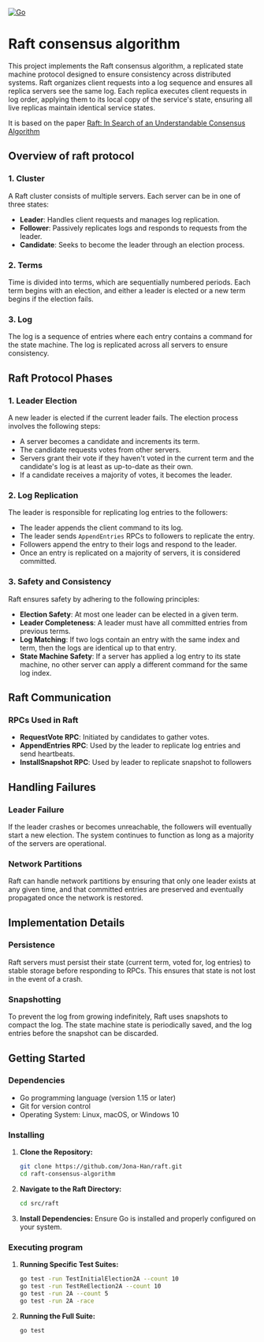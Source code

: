 [![Go](https://github.com/Jona-Han/Raft/actions/workflows/go.yml/badge.svg)](https://github.com/Jona-Han/Raft/actions/workflows/go.yml)

# Raft consensus algorithm


This project implements the Raft consensus algorithm, a replicated state machine protocol designed to ensure consistency across distributed systems. Raft organizes client requests into a log sequence and ensures all replica servers see the same log. Each replica executes client requests in log order, applying them to its local copy of the service's state, ensuring all live replicas maintain identical service states.

It is based on the paper [Raft: In Search of an Understandable Consensus Algorithm](./docs/RAFT-ATC2014-Extended.pdf)


## Overview of raft protocol

### 1. Cluster
A Raft cluster consists of multiple servers. Each server can be in one of three states:
- **Leader**: Handles client requests and manages log replication.
- **Follower**: Passively replicates logs and responds to requests from the leader.
- **Candidate**: Seeks to become the leader through an election process.

### 2. Terms
Time is divided into terms, which are sequentially numbered periods. Each term begins with an election, and either a leader is elected or a new term begins if the election fails.

### 3. Log
The log is a sequence of entries where each entry contains a command for the state machine. The log is replicated across all servers to ensure consistency.

## Raft Protocol Phases

### 1. Leader Election
A new leader is elected if the current leader fails. The election process involves the following steps:
- A server becomes a candidate and increments its term.
- The candidate requests votes from other servers.
- Servers grant their vote if they haven't voted in the current term and the candidate's log is at least as up-to-date as their own.
- If a candidate receives a majority of votes, it becomes the leader.

### 2. Log Replication
The leader is responsible for replicating log entries to the followers:
- The leader appends the client command to its log.
- The leader sends `AppendEntries` RPCs to followers to replicate the entry.
- Followers append the entry to their logs and respond to the leader.
- Once an entry is replicated on a majority of servers, it is considered committed.

### 3. Safety and Consistency
Raft ensures safety by adhering to the following principles:
- **Election Safety**: At most one leader can be elected in a given term.
- **Leader Completeness**: A leader must have all committed entries from previous terms.
- **Log Matching**: If two logs contain an entry with the same index and term, then the logs are identical up to that entry.
- **State Machine Safety**: If a server has applied a log entry to its state machine, no other server can apply a different command for the same log index.

## Raft Communication

### RPCs Used in Raft
- **RequestVote RPC**: Initiated by candidates to gather votes.
- **AppendEntries RPC**: Used by the leader to replicate log entries and send heartbeats.
- **InstallSnapshot RPC**: Used by leader to replicate snapshot to followers

## Handling Failures

### Leader Failure
If the leader crashes or becomes unreachable, the followers will eventually start a new election. The system continues to function as long as a majority of the servers are operational.

### Network Partitions
Raft can handle network partitions by ensuring that only one leader exists at any given time, and that committed entries are preserved and eventually propagated once the network is restored.

## Implementation Details

### Persistence
Raft servers must persist their state (current term, voted for, log entries) to stable storage before responding to RPCs. This ensures that state is not lost in the event of a crash.

### Snapshotting
To prevent the log from growing indefinitely, Raft uses snapshots to compact the log. The state machine state is periodically saved, and the log entries before the snapshot can be discarded.

## Getting Started

### Dependencies

* Go programming language (version 1.15 or later)
* Git for version control
* Operating System: Linux, macOS, or Windows 10

### Installing

1. **Clone the Repository:**
    ```sh
    git clone https://github.com/Jona-Han/raft.git
    cd raft-consensus-algorithm
    ```

2. **Navigate to the Raft Directory:**
    ```sh
    cd src/raft
    ```

3. **Install Dependencies:**
    Ensure Go is installed and properly configured on your system.

### Executing program

1. **Running Specific Test Suites:**
    ```sh
    go test -run TestInitialElection2A --count 10
    go test -run TestReElection2A --count 10
    go test -run 2A --count 5
    go test -run 2A -race
    ```

2. **Running the Full Suite:**
    ```sh
    go test
    ```
